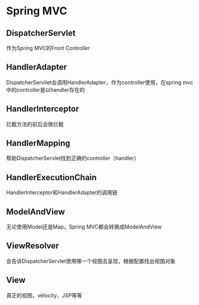 # Spring MVC

## DispatcherServlet
作为Spring MVC的Front Controller

## HandlerAdapter
DispatcherServilet会调用HandlerAdapter，作为controller使用，在spring mvc中的controller是以handler存在的

## HandlerInterceptor
拦截方法的前后会做拦截

## HandlerMapping
帮助DispatcherServlet找到正确的controller（handler）

## HandlerExecutionChain
HandlerInterceptor和HandlerAdapter的调用链

## ModelAndView
无论使用Model还是Map，Spring MVC都会转换成ModelAndView

## ViewResolver
会告诉DispatcherServlet使用哪一个视图去呈现，根据配置找出视图对象

## View
真正的视图，velocity、JSP等等
